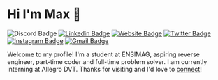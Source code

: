 # Hi I'm Max 👋

![Discord Badge](https://img.shields.io/badge/%40Nebulea-%235865F2?style=flat&logo=discord&logoColor=white)
[![Linkedin Badge](https://img.shields.io/badge/-jlim-blue?style=flat&logo=Linkedin&logoColor=white&link=https://www.linkedin.com/in/gaiben/)](https://www.linkedin.com/in/gaiben/)
[![Website Badge](https://img.shields.io/badge/-jessicalim.me-47CCCC?style=flat&logo=Google-Chrome&logoColor=white&link=https://nebulea.dev)](https://nebulea.dev)
[![Twitter Badge](https://img.shields.io/badge/%40_Nebulea-%231D9BF0?style=flat&logo=twitter&logoColor=white&link=https%3A%2F%2Ftwitter.com%2F_Nebulea)](https://twitter.com/_Nebulea)
[![Instagram Badge](https://img.shields.io/badge/%40_Nebulea-%23E4405F?style=flat&logo=instagram&logoColor=white&link=https%3A%2F%2Fwww.instagram.com%2F_Nebulea%2F)](https://www.instagram.com/_Nebulea/)
[![Gmail Badge](https://img.shields.io/badge/Maxence.Mathieu.Mail-%23EA4335?style=flat&logo=gmail&logoColor=white&link=mailto%3AMaxence.Mathieu.Mail%40gmail.com)](mailto:Maxence.Mathieu.Mail@gmail.com)

Welcome to my profile! I'm a student at ENSIMAG, aspiring reverse engineer, part-time coder and full-time problem solver. I am currently interning at Allegro DVT. Thanks for visiting and I'd love to [connect](https://www.linkedin.com/in/gaiben/)!
